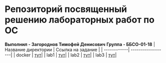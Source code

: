 ﻿# Репозиторий посвященный решению лабораторных работ по ОС
**Выполнил - Загороднов Тимофей Денисович**
**Группа - ББСО-01-18**
| Название директории | Ссылка на задание |
| ------------| ------------------|
| docker | [тут](https://github.com/bykvaadm/OS/tree/master/docker/labq)|
| lab1 | [тут](https://github.com/bykvaadm/OS/tree/master/admin/lab1)|
| lab2 | [тут](https://github.com/bykvaadm/OS/tree/master/admin/lab2)|
| lab3 | [тут](https://github.com/bykvaadm/OS/tree/master/admin/lab3)|
